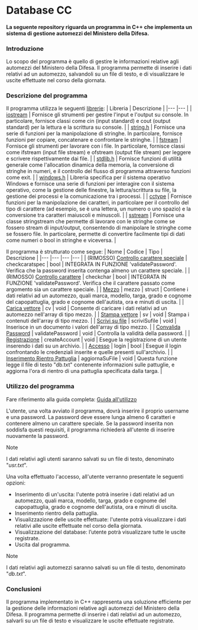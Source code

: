 # Database CC
#### La seguente repository riguarda un programma in C++ che implementa un sistema di gestione automezzi del Ministero della Difesa.


### Introduzione

Lo scopo del programma è quello di gestire le informazioni relative agli automezzi del Ministero della Difesa. Il programma permette di inserire i dati relativi ad un automezzo, salvandoli su un file di testo, e di visualizzare le uscite effettuate nel corso della giornata.

### Descrizione del programma

Il programma utilizza le seguenti [librerie](https://github.com/LoGiudiceM/DatabaseCC/wiki/Librerie-CPP):
| Libreria | Descrizione |
|--- |--- |
| [iostream](https://github.com/LoGiudiceM/DatabaseCC/wiki/Librerie-CPP#iostream) |  Fornisce gli strumenti per gestire l'input e l'output su console. In particolare, fornisce classi come cin (input standard) e cout (output standard) per la lettura e la scrittura su console. |
| [string.h](https://github.com/LoGiudiceM/DatabaseCC/wiki/Librerie-CPP#stringh) | Fornisce una serie di funzioni per la manipolazione di stringhe. In particolare, fornisce funzioni per copiare, concatenare e confrontare le stringhe. |
| [fstream](https://github.com/LoGiudiceM/DatabaseCC/wiki/Librerie-CPP#fstream) | Fornisce gli strumenti per lavorare con i file. In particolare, fornisce classi come ifstream (input file stream) e ofstream (output file stream) per leggere e scrivere rispettivamente dai file. |
| [stdlib.h](https://github.com/LoGiudiceM/DatabaseCC/wiki/Librerie-CPP#stdlibh) | Fornisce funzioni di utilità generale come l'allocation dinamica della memoria, la conversione di stringhe in numeri, e il controllo del flusso di programma attraverso funzioni come exit. |
| [windows.h](https://github.com/LoGiudiceM/DatabaseCC/wiki/Librerie-CPP#windowsh) | Libreria specifica per il sistema operativo Windows e fornisce una serie di funzioni per interagire con il sistema operativo, come la gestione delle finestre, la lettura/scrittura su file, la gestione dei processi e la comunicazione tra i processi. |
| [cctype](https://github.com/LoGiudiceM/DatabaseCC/wiki/Librerie-CPP#cctype) |  Fornisce funzioni per la manipolazione dei caratteri, in particolare per il controllo del tipo di carattere (ad esempio, se è una lettera, un numero o uno spazio) e la conversione tra caratteri maiuscoli e minuscoli. |
| [sstream](https://github.com/LoGiudiceM/DatabaseCC/wiki/Librerie-CPP#sstream) |  Fornisce una classe stringstream che permette di lavorare con le stringhe come se fossero stream di input/output, consentendo di manipolare le stringhe come se fossero file. In particolare, permette di convertire facilmente tipi di dati come numeri o bool in stringhe e viceversa. |

Il programma è strutturato come segue:
| Nome | Codice | Tipo | Descrizione |
|--- |--- |--- |--- |
| (RIMOSSO) [Controllo carattere speciale](https://github.com/LoGiudiceM/DatabaseCC/wiki/Funzioni-nel-Programma#controllo-carattere-speciale) | checkcaratspec | bool | INTEGRATA IN FUNZIONE 'validatePassword'. Verifica che la password inserita contenga almeno un carattere speciale. |
| (RIMOSSO) [Controllo carattere](https://github.com/LoGiudiceM/DatabaseCC/wiki/Funzioni-nel-Programma#verifica-carattere-speciale) | checkchar | bool | INTEGRATA IN FUNZIONE 'validatePassword'. Verifica che il carattere passato come argomento sia un carattere speciale. |
| [Mezzo](https://github.com/LoGiudiceM/DatabaseCC/wiki/Funzioni-nel-Programma#dati-mezzo) | mezzo | struct | Contiene i dati relativi ad un automezzo, quali marca, modello, targa, grado e cognome del capopattuglia, grado e cognome dell'autista, ora e minuti di uscita. |
| [Carica vettore](https://github.com/LoGiudiceM/DatabaseCC/wiki/Funzioni-nel-Programma#carica-vettore) | cv | void | Consente di caricare i dati relativi ad un automezzo nell'array di tipo mezzo. |
| [Stampa vettore](https://github.com/LoGiudiceM/DatabaseCC/wiki/Funzioni-nel-Programma#stampa-vettore) | sv | void | Stampa i contenuti dell'array di tipo mezzo. |
| [Scrivi su file](https://github.com/LoGiudiceM/DatabaseCC/wiki/Funzioni-nel-Programma#scrittura-su-file) | scriviSufile | void | Inserisce in un documento i valori dell'array di tipo mezzo. |
| [Convalida Password](https://github.com/LoGiudiceM/DatabaseCC/wiki/Funzioni-nel-Programma#convalida-password) | validatePassword | void | Controlla la validità della password. |
| [Registrazione](https://github.com/LoGiudiceM/DatabaseCC/wiki/Funzioni-nel-Programma#registrazione) | createAccount | void | Esegue la registrazione di un utente inserendo i dati su un archivio. |
| [Accesso](https://github.com/LoGiudiceM/DatabaseCC/wiki/Funzioni-nel-Programma#login) | login | bool | Esegue il login confrontando le credenziali inserite e quelle presenti sull'archivio. |
| [Inserimento Rientro Pattuglia](https://github.com/LoGiudiceM/DatabaseCC/wiki/Funzioni-nel-Programma#aggiornamento-file) | aggiornaSuFile | void | Questa funzione legge il file di testo "db.txt" contenente informazioni sulle pattuglie, e aggiorna l'ora di rientro di una pattuglia specificata dalla targa. |

### Utilizzo del programma

Fare riferimento alla guida completa: [Guida all'utilizzo](https://github.com/LoGiudiceM/DatabaseCC/wiki/Utilizzo-del-programma)

L'utente, una volta avviato il programma, dovrà inserire il proprio username e una password. La password deve essere lunga almeno 6 caratteri e contenere almeno un carattere speciale. Se la password inserita non soddisfa questi requisiti, il programma richiederà all'utente di inserire nuovamente la password.

>[!NOTE] 
>
>I dati relativi agli utenti saranno salvati su un file di testo, denominato "*usr.txt*".

Una volta effettuato l'accesso, all'utente verranno presentate le seguenti opzioni:
+ Inserimento di un'uscita: l'utente potrà inserire i dati relativi ad un automezzo, quali marca, modello, targa, grado e cognome del capopattuglia, grado e cognome dell'autista, ora e minuti di uscita.
+ Inserimento rientro della pattuglia.
+ Visualizzazione delle uscite effettuate: l'utente potrà visualizzare i dati relativi alle uscite effettuate nel corso della giornata.
+ Visualizzazione del database: l’utente potrà visualizzare tutte le uscite registrate.
+ Uscita dal programma.

>[!NOTE] 
>
>I dati relativi agli automezzi saranno salvati su un file di testo, denominato "*db.txt*".

### Conclusioni

Il programma implementato in C++ rappresenta una soluzione efficiente per la gestione delle informazioni relative agli automezzi del Ministero della Difesa. Il programma permette di inserire i dati relativi ad un automezzo, salvarli su un file di testo e visualizzare le uscite effettuate registrate.
